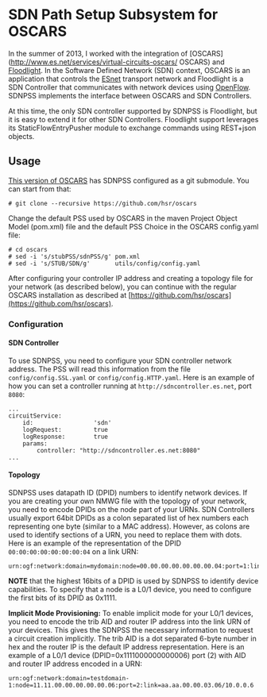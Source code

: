 # SDN Path Setup Subsystem for OSCARS

In the summer of 2013, I worked with the integration of [OSCARS](http://www.es.net/services/virtual-circuits-oscars/ OSCARS) and [Floodlight](http://www.projectfloodlight.org/floodlight/). In the Software Defined Network (SDN) context, OSCARS is an application that controls the [ESnet](http://es.net/) transport network and Floodlight is a SDN Controller that communicates with network devices using [OpenFlow](http://www.openflow.org/). SDNPSS implements the interface between OSCARS and SDN Controllers. 

At this time, the only SDN controller supported by SDNPSS is Floodlight, but it is easy to extend it for other SDN Controllers. Floodlight support leverages its StaticFlowEntryPusher module to exchange commands using REST+json objects.

## Usage

[This version of OSCARS](https://github.com/hsr/oscars) has SDNPSS configured as a git submodule. You can start from that:

    # git clone --recursive https://github.com/hsr/oscars

Change the default PSS used by OSCARS in the maven Project Object Model (pom.xml) file and the default PSS Choice in the OSCARS config.yaml file:

    # cd oscars
    # sed -i 's/stubPSS/sdnPSS/g' pom.xml
    # sed -i 's/STUB/SDN/g'       utils/config/config.yaml

After configuring your controller IP address and creating a topology file for your network (as described below), you can continue with the regular OSCARS installation as described at [https://github.com/hsr/oscars](https://github.com/hsr/oscars).
    
### Configuration

#### SDN Controller

To use SDNPSS, you need to configure your SDN controller network address. The PSS will read this information from the file `config/config.SSL.yaml` or `config/config.HTTP.yaml`. Here is an example of how you can set a controller running at `http://sdncontroller.es.net`, port `8080`:

    ...
    circuitService:
        id:                 'sdn'
        logRequest:         true
        logResponse:        true
        params:
            controller: "http://sdncontroller.es.net:8080"
    ... 


#### Topology

SDNPSS uses datapath ID (DPID) numbers to identify network devices. If you are creating your own NMWG file with the topology of your network, you need to encode DPIDs on the node part of your URNs. SDN Controllers usually export 64bit DPIDs as a colon separated list of hex numbers each representing one byte (similar to a MAC address). However, as colons are used to identify sections of a URN, you need to replace them with dots. Here is an example of the representation of the DPID `00:00:00:00:00:00:00:04` on a link URN:

    urn:ogf:network:domain=mydomain:node=00.00.00.00.00.00.00.04:port=1:link=1  

**NOTE** that the highest 16bits of a DPID is used by SDNPSS to identify device capabilities. To specify that a node is a L0/1 device, you need to configure the first bits of its DPID as 0x1111.

**Implicit Mode Provisioning:** To enable implicit mode for your L0/1 devices, you need to encode the trib AID and router IP address into the link URN of your devices. This gives the SDNPSS the necessary information to request a circuit creation implicitly. The trib AID is a dot separated 6-byte number in hex and the router IP is the default IP address representation. Here is an example of a L0/1 device (DPID=0x1111000000000006) port (2) with AID and router IP address encoded in a URN:

    urn:ogf:network:domain=testdomain-1:node=11.11.00.00.00.00.00.06:port=2:link=aa.aa.00.00.03.06/10.0.0.6


